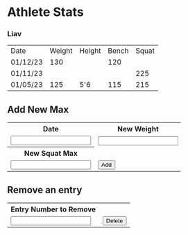 # Athlete Stats

### Liav
<style>
    .stats {
        width: 400px;
    }
</style>

<table id="statTable">
    <tr>
        <td>Date</td>
        <td>Weight</td>
        <td>Height</td>
        <td>Bench</td>
        <td>Squat</td>
    </tr>
     <tr>
        <td>01/12/23</td>
        <td>130</td>
        <td></td>
        <td>120</td>
        <td></td>
    </tr>
     <tr>
        <td>01/11/23</td>
        <td></td>
        <td></td>
        <td></td>
        <td>225</td>
    </tr>
    <tr>
        <td>01/05/23</td>
        <td>125</td>
        <td>5'6</td>
        <td>115</td>
        <td>215</td>
    </tr>
</table>


## Add New Max
<table class="stats">
    <tr>
        <th><label for="date">Date</label></th>
        <th><label for="weight">New Weight</label></th>
        <th><label for="height">New Height</label></th>
        <th><label for="bench">New Bench Max</label></th>
    </tr>
    <tr>
        <td><input type="text" name="date" id="date" required></td>
        <td><input type="text" name="weight" id="weight" required></td>
        <td><input type="text" name="height" id="height" required></td>
        <td><input type="text" name="bench" id="bench" required></td>
    </tr>
     <tr>
        <th><label for="hours">New Squat Max</label></th>
    </tr>
    <tr>
        <td><input type="text" name="squat" id="squat" required></td>
        <td ><button onclick="create_Entry()">Add</button></td>
    </tr>
</table>

## Remove an entry
<table>
    <tr>
        <th><label for="num">Entry Number to Remove</label></th>
    </tr>
    <tr>
        <td><input type="number" name="num" id="num" required></td>
        <td ><button onclick="delete_Entry()">Delete</button></td>
    </tr>
</table>

<script>
function create_Entry() {
  var table = document.getElementById("statTable");
  var row = table.insertRow(1);
  var cell1 = row.insertCell(0);
  var cell2 = row.insertCell(1);
  var cell3 = row.insertCell(2);
  var cell4 = row.insertCell(3);
  var cell5 = row.insertCell(4);
  cell1.innerHTML = document.getElementById("date").value;
  cell2.innerHTML = document.getElementById("weight").value;
  cell3.innerHTML = document.getElementById("height").value;
  cell4.innerHTML = document.getElementById("bench").value;
  cell5.innerHTML = document.getElementById("squat").value;
}

function delete_Entry() {
    var table = document.getElementById("statTable");
    document.getElementsByTagName("tr")[document.getElementById("num").value].remove();
}

</script>